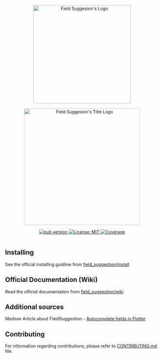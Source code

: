 <!-- 
LOGO: https://user-images.githubusercontent.com/59066341/137347177-c6800b7b-3725-4cdf-952d-e7f5bfdab0b1.png 
TITLE LOGO: https://user-images.githubusercontent.com/59066341/137352996-0d132ee0-0fe3-42da-90c4-f477ffa91228.png
-->

<p align="center">
  <br>
  <img width="320" src="https://user-images.githubusercontent.com/59066341/137347177-c6800b7b-3725-4cdf-952d-e7f5bfdab0b1.png" alt="Field Suggesion's Logo">
  <br>
  <br>
  <img width="380" src="https://user-images.githubusercontent.com/59066341/137352996-0d132ee0-0fe3-42da-90c4-f477ffa91228.png" alt="Field Suggesion's Title Logo">
  <br>
</p>

 <p align="center">
  <div align="center">
  <a href="https://pub.dev/packages/field_suggestion">
    <img src="https://img.shields.io/pub/v/field_suggestion?color=blue"
      alt="pub version" />
  </a>
  <a href="https://github.com/theiskaa/field_suggestion/blob/develop/LICENSE">
    <img src="https://img.shields.io/badge/License-MIT-red.svg"
      alt="License: MIT" />
  </a>
  <a href="https://codecov.io/gh/theiskaa/field_suggestion">
    <img src="https://codecov.io/gh/theiskaa/field_suggestion/branch/develop/graph/badge.svg"
      alt="Coverage" />
  </a>
</div><br>

## Installing
See the official installing guidline from [field_suggestion/install](https://github.com/theiskaa/field_suggestion/wiki/Installing)

## Official Documentation (Wiki)
Read the official documentation from [field_suggestion/wiki](https://github.com/theiskaa/field_suggestion/wiki)

## Additional sources
Medium Article about FieldSuggestion - [Autocomplete fields in Flutter](https://theiskaa.medium.com/autocomplete-fields-in-flutter-ec4eb6ec5ad7)

## Contributing
For information regarding contributions, please refer to [CONTRIBUTING.md](https://github.com/theiskaa/field_suggestion/blob/develop/CONTRIBUTING.md) file.
